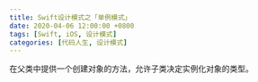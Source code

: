 ```yaml
---
title: Swift设计模式之「单例模式」
date: 2020-04-06 12:00:00 +0800
tags: [Swift, iOS, 设计模式]
categories: [代码人生, 设计模式]
---
```


在父类中提供一个创建对象的方法，允许子类决定实例化对象的类型。